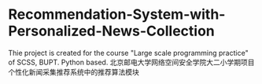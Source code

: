 # Recommendation-System-with-Personalized-News-Collection
Thie project is created for the course "Large scale programming practice" of SCSS, BUPT. Python based.
北京邮电大学网络空间安全学院大二小学期项目
个性化新闻采集推荐系统中的推荐算法模块
